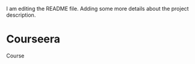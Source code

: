 I am editing the README file. Adding some more details about the project description.
# Courseera
Course
